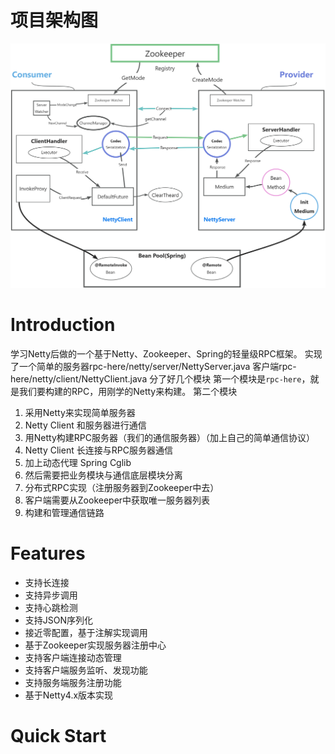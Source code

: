 # 项目架构图
![项目架构图](imgHere.jpg)
# Introduction
学习Netty后做的一个基于Netty、Zookeeper、Spring的轻量级RPC框架。
实现了一个简单的服务器rpc-here/netty/server/NettyServer.java
客户端rpc-here/netty/client/NettyClient.java
分了好几个模块
第一个模块是`rpc-here`，就是我们要构建的RPC，用刚学的Netty来构建。
第二个模块

1. 采用Netty来实现简单服务器
2. Netty Client 和服务器进行通信
3. 用Netty构建RPC服务器（我们的通信服务器）（加上自己的简单通信协议）
4. Netty Client 长连接与RPC服务器通信
5. 加上动态代理 Spring Cglib
6. 然后需要把业务模块与通信底层模块分离
7. 分布式RPC实现（注册服务器到Zookeeper中去）
8. 客户端需要从Zookeeper中获取唯一服务器列表
9. 构建和管理通信链路

# Features
* 支持长连接
* 支持异步调用
* 支持心跳检测
* 支持JSON序列化
* 接近零配置，基于注解实现调用
* 基于Zookeeper实现服务器注册中心
* 支持客户端连接动态管理
* 支持客户端服务监听、发现功能
* 支持服务端服务注册功能
* 基于Netty4.x版本实现

# Quick Start

